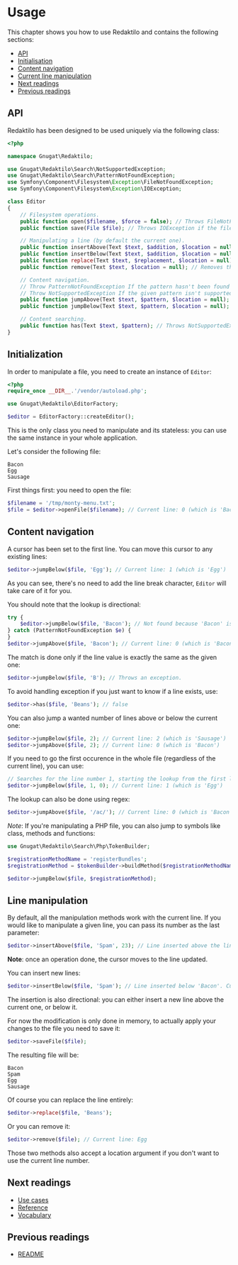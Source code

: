 # Usage

This chapter shows you how to use Redaktilo and contains the following sections:

* [API](#api)
* [Initialisation](#initialisation)
* [Content navigation](#content-navigation)
* [Current line manipulation](#current-line-manipulation)
* [Next readings](#next-readings)
* [Previous readings](#previous-readings)

## API

Redaktilo has been designed to be used uniquely via the following class:

```php
<?php

namespace Gnugat\Redaktilo;

use Gnugat\Redaktilo\Search\NotSupportedException;
use Gnugat\Redaktilo\Search\PatternNotFoundException;
use Symfony\Component\Filesystem\Exception\FileNotFoundException;
use Symfony\Component\Filesystem\Exception\IOException;

class Editor
{
    // Filesystem operations.
    public function open($filename, $force = false); // Throws FileNotFoundException if the file hasn't be found
    public function save(File $file); // Throws IOException if the file cannot be written to

    // Manipulating a line (by default the current one).
    public function insertAbove(Text $text, $addition, $location = null);
    public function insertBelow(Text $text, $addition, $location = null);
    public function replace(Text $text, $replacement, $location = null);
    public function remove(Text $text, $location = null); // Removes the current line.

    // Content navigation.
    // Throw PatternNotFoundException If the pattern hasn't been found
    // Throw NotSupportedException If the given pattern isn't supported by any registered strategy
    public function jumpAbove(Text $text, $pattern, $location = null);
    public function jumpBelow(Text $text, $pattern, $location = null);

    // Content searching.
    public function has(Text $text, $pattern); // Throws NotSupportedException If the given pattern isn't supported by any registered strategy
}
```

## Initialization

In order to manipulate a file, you need to create an instance of `Editor`:

```php
<?php
require_once __DIR__.'/vendor/autoload.php';

use Gnugat\Redaktilo\EditorFactory;

$editor = EditorFactory::createEditor();
```

This is the only class you need to manipulate and its stateless: you can use
the same instance in your whole application.

Let's consider the following file:

    Bacon
    Egg
    Sausage

First things first: you need to open the file:

```php
$filename = '/tmp/monty-menu.txt';
$file = $editor->openFile($filename); // Current line: 0 (which is 'Bacon')
```

## Content navigation

A cursor has been set to the first line. You can move this cursor to any
existing lines:

```php
$editor->jumpBelow($file, 'Egg'); // Current line: 1 (which is 'Egg')
```

As you can see, there's no need to add the line break character, `Editor` will
take care of it for you.

You should note that the lookup is directional:

```php
try {
    $editor->jumpBelow($file, 'Bacon'); // Not found because 'Bacon' is above the current line
} catch (PatternNotFoundException $e) {
}
$editor->jumpAbove($file, 'Bacon'); // Current line: 0 (which is 'Bacon')
```

The match is done only if the line value is exactly the same as the given one:

```php
$editor->jumpBelow($file, 'B'); // Throws an exception.
```

To avoid handling exception if you just want to know if a line exists, use:

```php
$editor->has($file, 'Beans'); // false
```

You can also jump a wanted number of lines above or below the current one:

```php
$editor->jumpBelow($file, 2); // Current line: 2 (which is 'Sausage')
$editor->jumpAbove($file, 2); // Current line: 0 (which is 'Bacon')
```

If you need to go the first occurence in the whole file (regardless of the
current line), you can use:

```php
// Searches for the line number 1, starting the lookup from the first line (instead of the current one)
$editor->jumpBelow($file, 1, 0); // Current line: 1 (which is 'Egg')
```

The lookup can also be done using regex:

```php
$editor->jumpAbove($file, '/ac/'); // Current line: 0 (which is 'Bacon')
```

*Note*: If you're manipulating a PHP file, you can also jump to symbols like
class, methods and functions:

```php
use Gnugat\Redaktilo\Search\Php\TokenBuilder;

$registrationMethodName = 'registerBundles';
$registrationMethod = $tokenBuilder->buildMethod($registrationMethodName);

$editor->jumpBelow($file, $registrationMethod);
```

## Line manipulation

By default, all the manipulation methods work with the current line. If you would
like to manipulate a given line, you can pass its number as the last parameter:

```php
$editor->insertAbove($file, 'Spam', 23); // Line inserted above the line number 23.
```

**Note**: once an operation done, the cursor moves to the line updated.

You can insert new lines:

```php
$editor->insertBelow($file, 'Spam'); // Line inserted below 'Bacon'. Current line: 'Spam'.
```

The insertion is also directional: you can either insert a new line above the
current one, or below it.

For now the modification is only done in memory, to actually apply your changes
to the file you need to save it:

```php
$editor->saveFile($file);
```

The resulting file will be:

    Bacon
    Spam
    Egg
    Sausage

Of course you can replace the line entirely:

```php
$editor->replace($file, 'Beans');
```

Or you can remove it:

```php
$editor->remove($file); // Current line: Egg
```

Those two methods also accept a location argument if you don't want to use the
current line number.

## Next readings

* [Use cases](02-use-cases.md)
* [Reference](03-reference.md)
* [Vocabulary](04-vocabulary.md)

## Previous readings

* [README](../README.md)
